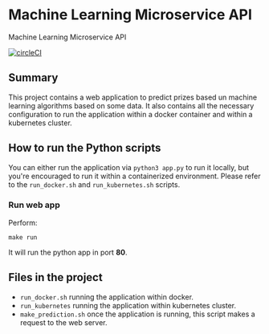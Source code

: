# Machine Learning Microservice API
Machine Learning Microservice API

[![circleCI](https://circleci.com/gh/anyulled/Machine-Learning-Microservice-API.svg?style=svg)](https://app.circleci.com/gh/anyulled/Machine-Learning-Microservice-API)

## Summary
This project contains a web application to predict prizes based un machine learning algorithms based on some data.
It also contains all the necessary configuration to run the application within a docker container and within a kubernetes cluster.

## How to run the Python scripts
You can either run the application via `python3 app.py` to run it locally, but you're encouraged to run it within a containerized environment.
Please refer to the `run_docker.sh` and `run_kubernetes.sh` scripts.

### Run web app
 Perform: 
 ```shell script
make run
```
It will run the python app in port **80**.

## Files in the project
- `run_docker.sh` running the application within docker.
- `run_kubernetes` running the application within kubernetes cluster.
- `make_prediction.sh` once the application is running, this script makes a request to the web server.
